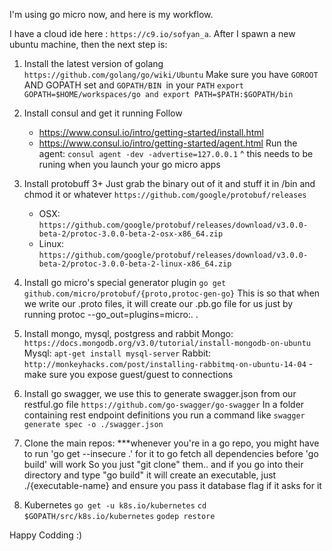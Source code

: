 I'm using go micro now, and here is my workflow.

I have a cloud ide here : `https://c9.io/sofyan_a`. After I spawn a new ubuntu machine, then the next step is:

1. Install the latest version of golang `https://github.com/golang/go/wiki/Ubuntu`
	 Make sure you have `GOROOT` AND GOPATH set and `GOPATH/BIN `in your `PATH`
	 `export GOPATH=$HOME/workspaces/go and export PATH=$PATH:$GOPATH/bin`
	 
2. Install consul and get it running
	 Follow 
	 - https://www.consul.io/intro/getting-started/install.html
	 - https://www.consul.io/intro/getting-started/agent.html
	 Run the agent: `consul agent -dev -advertise=127.0.0.1` 
	 ^ this needs to be runing when you launch your go micro apps

3. Install protobuff 3+
	 Just grab the binary out of it and stuff it in /bin and chmod it or whatever
	 `https://github.com/google/protobuf/releases`
	 - OSX: `https://github.com/google/protobuf/releases/download/v3.0.0-beta-2/protoc-3.0.0-beta-2-osx-x86_64.zip`
	 - Linux: `https://github.com/google/protobuf/releases/download/v3.0.0-beta-2/protoc-3.0.0-beta-2-linux-x86_64.zip`

4. Install go micro's special generator plugin
	 `go get github.com/micro/protobuf/{proto,protoc-gen-go}`
	 This is so that when we write our .proto files, it will create our .pb.go file for us just by running  protoc --go_out=plugins=micro:. .

5. Install mongo, mysql, postgress and rabbit
	 Mongo: `https://docs.mongodb.org/v3.0/tutorial/install-mongodb-on-ubuntu`
	 Mysql: `apt-get install mysql-server`
	 Rabbit: `http://monkeyhacks.com/post/installing-rabbitmq-on-ubuntu-14-04`  - make sure you expose guest/guest to connections

6. Install go swagger, we use this to generate swagger.json from our restful.go file
	 `https://github.com/go-swagger/go-swagger`
	 In a folder containing rest endpoint definitions you run a command like `swagger generate spec -o ./swagger.json`

7. Clone the main repos: ***whenever you're in a go repo, you might have to run 'go get --insecure .' for it to go fetch all dependencies before 'go build' will work
	 So you just "git clone" them.. and if you go into their directory and type "go build" it will create an executable, just ./{executable-name} and ensure you pass it database flag if it asks for it

8. Kubernetes
   `go get -u k8s.io/kubernetes`
   `cd $GOPATH/src/k8s.io/kubernetes`
   `godep restore`
   
   
Happy Codding :)
